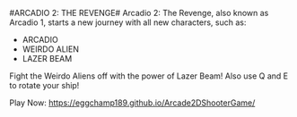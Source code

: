 #ARCADIO 2: THE REVENGE#
Arcadio 2: The Revenge, also known as Arcadio 1, starts a new journey with all new characters, such as:
- ARCADIO
- WEIRDO ALIEN
- LAZER BEAM

Fight the Weirdo Aliens off with the power of Lazer Beam! 
Also use Q and E to rotate your ship!

Play Now: https://eggchamp189.github.io/Arcade2DShooterGame/
